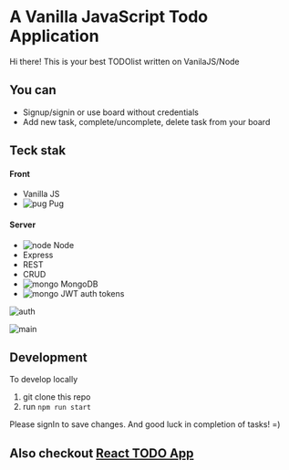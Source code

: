 # A Vanilla JavaScript Todo Application
Hi there! This is your best TODOlist written on VanilaJS/Node 

## You can
- Signup/signin or use board without credentials
- Add new task, complete/uncomplete, delete task from your board

## Teck stak
#### Front
- Vanilla JS
- ![pug](https://pugjs.org/images/favicon-32x32.png) Pug
#### Server
- ![node](https://nodejs.dev/favicon-32x32.png?v=c4ae6cc0f0baa07df6ce6c3f83e5c431) Node
- Express
- REST
- CRUD
- ![mongo](https://www.mongodb.com/assets/images/global/favicon.ico) MongoDB
- ![mongo](https://jwt.io/img/favicon/favicon-32x32.png) JWT auth tokens

![auth](https://insta-project.s3.ap-northeast-2.amazonaws.com/Screenshot+2021-02-15+at+16.28.14.png)

![main](https://insta-project.s3.ap-northeast-2.amazonaws.com/Screenshot+2021-02-15+at+16.26.31.png)

## Development
To develop locally
1. git clone this repo
2. run `npm run start`

Please signIn to save changes.
And good luck in completion of tasks! =)

## Also checkout [React TODO App](https://github.com/ro-mgh/todolist_react_web)
